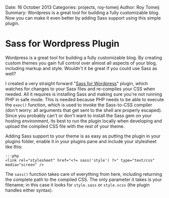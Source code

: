Date: 16 October 2013
Categories: projects, roy-tomeij
Author: Roy Tomeij
Summary: Wordpress is a great tool for building a fully customizable blog. Now you can make it even better by adding Sass support using this simple plugin.

# Sass for Wordpress Plugin

Wordpress is a great tool for building a fully customizable blog. By creating custom themes you gain full control over almost all aspects of your blog, including markup and style. Wouldn't it be great if you could use Sass as well?

I created a very straight forward "[Sass for Wordpress](https://github.com/roytomeij/sass-for-wordpress/)" plugin, which watches for changes to your Sass files and re-compiles your CSS when needed. All it requires is installing Sass and making sure you're not running PHP in safe mode. This is needed because PHP needs to be able to execute the `exec()` function, which is used to invoke the Sass-to-CSS compiler (don't worry: all arguments that get sent to the shell are properly escaped). Since you probably can't or don't want to install the Sass gem on your hosting environment, its best to run the plugin locally when developing and upload the compiled CSS file with the rest of your theme.

Adding Sass support to your theme is as easy as putting the plugin in your plugins folder, enable it in your plugins pane and include your stylesheet like this:

    :::php
    <link rel="stylesheet" href="<?= sass('style') ?>" type="text/css" media="screen" />

The `sass()` function takes care of everything from here, including returning the complete path to the compiled CSS. The only parameter it takes is your filename; in this case it looks for `style.sass` or `style.scss` (the plugin handles either syntax).
